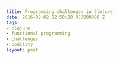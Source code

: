 ```yaml
---
title: Programming challenges in Clojure
date: 2016-08-02 02:50:28.033000000 Z
tags:
- clojure
- functional programming
- challenges
- codility
layout: post
---
```


